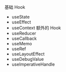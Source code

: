 基础 Hook
+ useState
+ useEffect
+ useContext
额外的 Hook
+ useReducer
+ useCallback
+ useMemo
+ useRef
+ useLayoutEffect
+ useDebugValue
+ useImperativeHandle